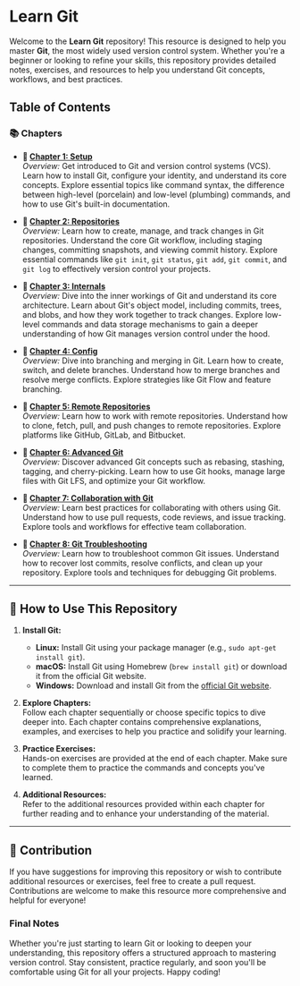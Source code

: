 # Learn Git

Welcome to the **Learn Git** repository! This resource is designed to help you master **Git**, the most widely used version control system. Whether you're a beginner or looking to refine your skills, this repository provides detailed notes, exercises, and resources to help you understand Git concepts, workflows, and best practices.

## Table of Contents

### 📚 **Chapters**

- **🔹 [Chapter 1: Setup](./chapters/chapter-1/README.md)**  
   _Overview:_ Get introduced to Git and version control systems (VCS). Learn how to install Git, configure your identity, and understand its core concepts. Explore essential topics like command syntax, the difference between high-level (porcelain) and low-level (plumbing) commands, and how to use Git's built-in documentation.

- **🔹 [Chapter 2: Repositories](./chapters/chapter-2/README.md)**  
   _Overview:_ Learn how to create, manage, and track changes in Git repositories. Understand the core Git workflow, including staging changes, committing snapshots, and viewing commit history. Explore essential commands like `git init`, `git status`, `git add`, `git commit`, and `git log` to effectively version control your projects.

- **🔹 [Chapter 3: Internals](./chapters/chapter-3/README.md)**  
   _Overview:_ Dive into the inner workings of Git and understand its core architecture. Learn about Git's object model, including commits, trees, and blobs, and how they work together to track changes. Explore low-level commands and data storage mechanisms to gain a deeper understanding of how Git manages version control under the hood.

- **🔹 [Chapter 4: Config](./chapters/chapter-4/README.md)**  
   _Overview:_ Dive into branching and merging in Git. Learn how to create, switch, and delete branches. Understand how to merge branches and resolve merge conflicts. Explore strategies like Git Flow and feature branching.

- **🔹 [Chapter 5: Remote Repositories](./chapters/chapter-5/README.md)**  
   _Overview:_ Learn how to work with remote repositories. Understand how to clone, fetch, pull, and push changes to remote repositories. Explore platforms like GitHub, GitLab, and Bitbucket.

- **🔹 [Chapter 6: Advanced Git](./chapters/chapter-6/README.md)**  
   _Overview:_ Discover advanced Git concepts such as rebasing, stashing, tagging, and cherry-picking. Learn how to use Git hooks, manage large files with Git LFS, and optimize your Git workflow.

- **🔹 [Chapter 7: Collaboration with Git](./chapters/chapter-7/README.md)**  
   _Overview:_ Learn best practices for collaborating with others using Git. Understand how to use pull requests, code reviews, and issue tracking. Explore tools and workflows for effective team collaboration.

- **🔹 [Chapter 8: Git Troubleshooting](./chapters/chapter-8/README.md)**  
   _Overview:_ Learn how to troubleshoot common Git issues. Understand how to recover lost commits, resolve conflicts, and clean up your repository. Explore tools and techniques for debugging Git problems.

---

## 🚀 How to Use This Repository

1. **Install Git:**

   - **Linux:** Install Git using your package manager (e.g., `sudo apt-get install git`).
   - **macOS:** Install Git using Homebrew (`brew install git`) or download it from the official Git website.
   - **Windows:** Download and install Git from the [official Git website](https://git-scm.com/).

2. **Explore Chapters:**  
   Follow each chapter sequentially or choose specific topics to dive deeper into. Each chapter contains comprehensive explanations, examples, and exercises to help you practice and solidify your learning.

3. **Practice Exercises:**  
   Hands-on exercises are provided at the end of each chapter. Make sure to complete them to practice the commands and concepts you've learned.

4. **Additional Resources:**  
   Refer to the additional resources provided within each chapter for further reading and to enhance your understanding of the material.

---

## 📑 Contribution

If you have suggestions for improving this repository or wish to contribute additional resources or exercises, feel free to create a pull request. Contributions are welcome to make this resource more comprehensive and helpful for everyone!

### Final Notes

Whether you're just starting to learn Git or looking to deepen your understanding, this repository offers a structured approach to mastering version control. Stay consistent, practice regularly, and soon you'll be comfortable using Git for all your projects. Happy coding!
